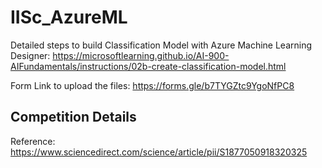 # IISc_AzureML


Detailed steps to build Classification Model with Azure Machine Learning Designer: https://microsoftlearning.github.io/AI-900-AIFundamentals/instructions/02b-create-classification-model.html






Form Link to upload the files: https://forms.gle/b7TYGZtc9YgoNfPC8


## Competition Details

Reference: https://www.sciencedirect.com/science/article/pii/S1877050918320325
